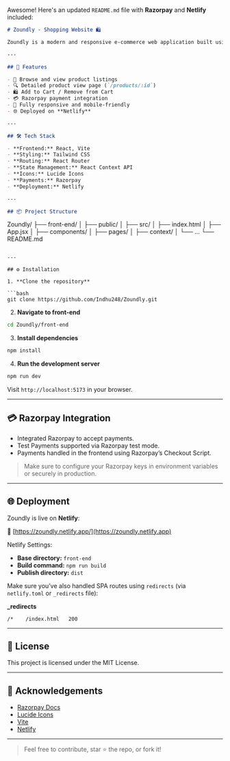 Awesome! Here's an updated `README.md` file with **Razorpay** and **Netlify** included:

```markdown
# Zoundly - Shopping Website 🛍️

Zoundly is a modern and responsive e-commerce web application built using **React + Vite**. It features dynamic product listings, shopping cart functionality, and secure payments via **Razorpay**. The project is deployed on **Netlify**.

---

## 🚀 Features

- 🛒 Browse and view product listings
- 🔍 Detailed product view page (`/products/:id`)
- 🛍️ Add to Cart / Remove from Cart
- 💳 Razorpay payment integration
- 📱 Fully responsive and mobile-friendly
- 🌐 Deployed on **Netlify**

---

## 🛠 Tech Stack

- **Frontend:** React, Vite
- **Styling:** Tailwind CSS
- **Routing:** React Router
- **State Management:** React Context API
- **Icons:** Lucide Icons
- **Payments:** Razorpay
- **Deployment:** Netlify

---

## 📦 Project Structure

```
Zoundly/
├── front-end/
│   ├── public/
│   ├── src/
│   ├── index.html
│   ├── App.jsx
│   ├── components/
│   ├── pages/
│   ├── context/
│   └── ...
└── README.md
```

---

## ⚙️ Installation

1. **Clone the repository**

```bash
git clone https://github.com/Indhu248/Zoundly.git
```

2. **Navigate to front-end**

```bash
cd Zoundly/front-end
```

3. **Install dependencies**

```bash
npm install
```

4. **Run the development server**

```bash
npm run dev
```

Visit `http://localhost:5173` in your browser.

---

## 💳 Razorpay Integration

- Integrated Razorpay to accept payments.
- Test Payments supported via Razorpay test mode.
- Payments handled in the frontend using Razorpay’s Checkout Script.

> Make sure to configure your Razorpay keys in environment variables or securely in production.

---

## 🌐 Deployment

Zoundly is live on **Netlify**:

🔗 [https://zoundly.netlify.app/](https://zoundly.netlify.app)

Netlify Settings:

- **Base directory:** `front-end`
- **Build command:** `npm run build`
- **Publish directory:** `dist`

Make sure you’ve also handled SPA routes using `redirects` (via `netlify.toml` or `_redirects` file):

**_redirects**
```
/*    /index.html   200
```

---

## 📄 License

This project is licensed under the MIT License.

---

## 🙌 Acknowledgements

- [Razorpay Docs](https://razorpay.com/docs/)
- [Lucide Icons](https://lucide.dev/)
- [Vite](https://vitejs.dev/)
- [Netlify](https://www.netlify.com/)

---

> Feel free to contribute, star ⭐ the repo, or fork it!

```
